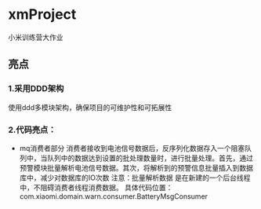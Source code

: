 # xmProject
小米训练营大作业

## 亮点

### 1.采用DDD架构
使用ddd多模块架构，确保项目的可维护性和可拓展性

### 2.代码亮点：
* mq消费者部分
消费者接收到电池信号数据后，反序列化数据存入一个阻塞队列中，当队列中的数据达到设置的批处理数量时，进行批量处理。首先，通过预警模块批量解析电池信号数据。其次，将解析到的预警信息批量插入到数据库中，减少对数据库的IO次数
注意：批量解析数据 是在新建的一个后台线程中，不阻碍消费者线程消费数据。
具体代码位置：com.xiaomi.domain.warn.consumer.BatteryMsgConsumer

